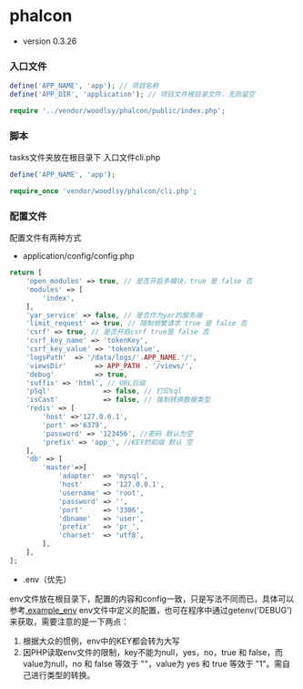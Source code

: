 # phalcon
- version 0.3.26
### 入口文件
```php
define('APP_NAME', 'app'); // 项目名称
define('APP_DIR', 'application'); // 项目文件根目录文件，无则留空

require '../vendor/woodlsy/phalcon/public/index.php';
```
### 脚本
tasks文件夹放在根目录下
入口文件cli.php
```php
define('APP_NAME', 'app');

require_once 'vendor/woodlsy/phalcon/cli.php';
```

### 配置文件
配置文件有两种方式
- application/config/config.php
```php
return [
    'open_modules' => true, // 是否开启多模块，true 是 false 否
    'modules' => [
        'index',
    ],
    'yar_service' => false, // 是否作为yar的服务端
    'limit_request' => true, // 限制频繁请求 true 是 false 否
    'csrf' => true, // 是否开启csrf true是 false 否
    'csrf_key_name' => 'tokenKey',
    'csrf_key_value' => 'tokenValue',
    'logsPath'  => '/data/logs/'.APP_NAME.'/',
    'viewsDir'       => APP_PATH . '/views/',
    'debug'          => true,
    'suffix' => 'html', // URL后缀
    'pSql'             => false, // 打印sql
    'isCast'           => false, // 强制转换数据类型
    'redis' => [
        'host' =>'127.0.0.1',
        'port' =>'6379',
        'password' => '123456', //密码 默认为空
        'prefix' => 'app_', //KEY的前缀 默认 空
    ],
    'db' => [
        'master'=>[
            'adapter'  => 'mysql',
            'host'     => '127.0.0.1',
            'username' => 'root',
            'password' => '',
            'port'     => '3306',
            'dbname'   => 'user',
            'prefix'   => 'pr_',
            'charset'  => 'utf8',
        ],
    ],
];
```

- .env（优先）

env文件放在根目录下，配置的内容和config一致，只是写法不同而已，具体可以参考[.example_env](.example_env)
env文件中定义的配置，也可在程序中通过getenv('DEBUG')来获取，需要注意的是一下两点：
1. 根据大众的惯例，env中的KEY都会转为大写
2. 因PHP读取env文件的限制，key不能为null，yes，no，true 和 false，而value为null，no 和 false 等效于 ""，value为 yes 和 true 等效于 "1"。需自己进行类型的转换。